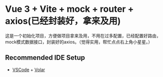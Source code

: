 # Vue 3 + Vite + mock + router + axios(已经封装好，拿来及用)

这是一个初始化项目，方便做项目拿来及用，不用在过多配置，已经配置好路由，mock模式数据接口，封装好的axios。（觉得实用，帮忙点点右上角小星星。）

## Recommended IDE Setup

- [VSCode](https://code.visualstudio.com/) + [Volar](https://marketplace.visualstudio.com/items?itemName=johnsoncodehk.volar)
